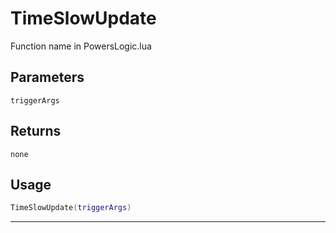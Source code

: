 # TimeSlowUpdate
Function name in PowersLogic.lua
## Parameters
`triggerArgs`
## Returns
`none`
## Usage
```lua
TimeSlowUpdate(triggerArgs)
```
---

